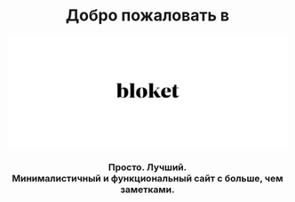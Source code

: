 <h1 align=center>Добро пожаловать в</h1>

<img src="https://github.com/bloket-team/.github/blob/main/Square%20Logo%20Wide.png" align=center/>

<h3 align="center">Просто. Лучший.<br>Минималистичный и функциональный сайт с больше, чем заметками.</h3>

